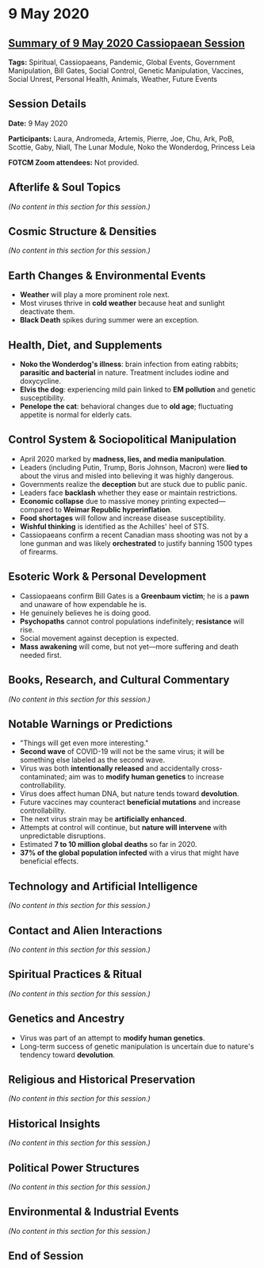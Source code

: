 # 9 May 2020

## [Summary of 9 May 2020 Cassiopaean Session](https://cassiopaea.org/forum/threads/session-9-may-2020.48844/#post-864751)

**Tags:** Spiritual, Cassiopaeans, Pandemic, Global Events, Government Manipulation, Bill Gates, Social Control, Genetic Manipulation, Vaccines, Social Unrest, Personal Health, Animals, Weather, Future Events

## Session Details

**Date:** 9 May 2020

**Participants:** Laura, Andromeda, Artemis, Pierre, Joe, Chu, Ark, PoB, Scottie, Gaby, Niall, The Lunar Module, Noko the Wonderdog, Princess Leia

**FOTCM Zoom attendees:** Not provided.

## Afterlife & Soul Topics

*(No content in this section for this session.)*

## Cosmic Structure & Densities

*(No content in this section for this session.)*

## Earth Changes & Environmental Events

- **Weather** will play a more prominent role next.
- Most viruses thrive in **cold weather** because heat and sunlight deactivate them.
- **Black Death** spikes during summer were an exception.

## Health, Diet, and Supplements

- **Noko the Wonderdog's illness**: brain infection from eating rabbits; **parasitic and bacterial** in nature. Treatment includes iodine and doxycycline.
- **Elvis the dog**: experiencing mild pain linked to **EM pollution** and genetic susceptibility.
- **Penelope the cat**: behavioral changes due to **old age**; fluctuating appetite is normal for elderly cats.

## Control System & Sociopolitical Manipulation

- April 2020 marked by **madness, lies, and media manipulation**.
- Leaders (including Putin, Trump, Boris Johnson, Macron) were **lied to** about the virus and misled into believing it was highly dangerous.
- Governments realize the **deception** but are stuck due to public panic.
- Leaders face **backlash** whether they ease or maintain restrictions.
- **Economic collapse** due to massive money printing expected—compared to **Weimar Republic hyperinflation**.
- **Food shortages** will follow and increase disease susceptibility.
- **Wishful thinking** is identified as the Achilles' heel of STS.
- Cassiopaeans confirm a recent Canadian mass shooting was not by a lone gunman and was likely **orchestrated** to justify banning 1500 types of firearms.

## Esoteric Work & Personal Development

- Cassiopaeans confirm Bill Gates is a **Greenbaum victim**; he is a **pawn** and unaware of how expendable he is.
- He genuinely believes he is doing good.
- **Psychopaths** cannot control populations indefinitely; **resistance** will rise.
- Social movement against deception is expected.
- **Mass awakening** will come, but not yet—more suffering and death needed first.

## Books, Research, and Cultural Commentary

*(No content in this section for this session.)*

## Notable Warnings or Predictions

- "Things will get even more interesting."
- **Second wave** of COVID-19 will not be the same virus; it will be something else labeled as the second wave.
- Virus was both **intentionally released** and accidentally cross-contaminated; aim was to **modify human genetics** to increase controllability.
- Virus does affect human DNA, but nature tends toward **devolution**.
- Future vaccines may counteract **beneficial mutations** and increase controllability.
- The next virus strain may be **artificially enhanced**.
- Attempts at control will continue, but **nature will intervene** with unpredictable disruptions.
- Estimated **7 to 10 million global deaths** so far in 2020.
- **37% of the global population infected** with a virus that might have beneficial effects.

## Technology and Artificial Intelligence

*(No content in this section for this session.)*

## Contact and Alien Interactions

*(No content in this section for this session.)*

## Spiritual Practices & Ritual

*(No content in this section for this session.)*

## Genetics and Ancestry

- Virus was part of an attempt to **modify human genetics**.
- Long-term success of genetic manipulation is uncertain due to nature's tendency toward **devolution**.

## Religious and Historical Preservation

*(No content in this section for this session.)*

## Historical Insights

*(No content in this section for this session.)*

## Political Power Structures

*(No content in this section for this session.)*

## Environmental & Industrial Events

*(No content in this section for this session.)*

## End of Session